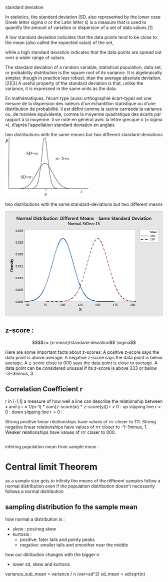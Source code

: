 
standard deviation 

In statistics, the standard deviation (SD, also represented by the lower case Greek letter sigma σ or the Latin letter s) is a measure that is used to quantify the amount of variation or dispersion of a set of data values.[1]  

A low standard deviation indicates that the data points tend to be close to the mean (also called the expected value) of the set,  

while a high standard deviation indicates that the data points are spread out over a wider range of values. 


The standard deviation of a random variable, statistical population, data set, or probability distribution is the square root of its variance. It is algebraically simpler, though in practice less robust, than the average absolute deviation.[2][3] A useful property of the standard deviation is that, unlike the variance, it is expressed in the same units as the data. 

En mathématiques, l’écart type (aussi orthographié écart-type) est une mesure de la dispersion des valeurs d'un échantillon statistique ou d'une distribution de probabilité. Il est défini comme la racine carréede la variance ou, de manière équivalente, comme la moyenne quadratique des écarts par rapport à la moyenne. Il se note en général avec la lettre grecque σ (« sigma »), d’après l’appellation standard deviation en anglais 

two distributions with the same means but two different standard-deviations 
![sd diff](images/normal_distribution_sd_different.png)

two distributions with the same standard-deviations but two different means

![mean diff](images/normal_distribution_means_different.png)


## z-score :
```math
$$z= (x-mean)/standard-deviation$$
\sigma
````

Here are some important facts about z-scores:
A positive z-score says the data point is above average.
A negative z-score says the data point is below average.
A z-score close to 000 says the data point is close to average.
A data point can be considered unusual if its z-score is above 333 or below -3−3minus, 3.


## Correlation Coefficient r
r in [-1,1]
a measure of how well a line can describe the relationship between x and y
r = 1/(n-1) * sum(z-score(xi) * z-score(yi))
r > 0 : up slipping line 
r < 0 : down slipping line 
r = 0 :

Strong positive linear relationships have values of rrr closer to 111.
Strong negative linear relationships have values of rrr closer to -1−1minus, 1.
Weaker relationships have values of rrr closer to 000.


##
infering population mean from sample mean : 


# Central limit Theorem
as a sample size gets to infinity
the means of the different samples follow a normal distribution
even if the population distribution doesn't necesserly follows a normal distribution

## sampling distribution fo the sample mean

how normal a distribution is : 
- skew : pos/neg skew
- kurtosis : 
  * positive: fater tails and pointy peaks
  * negative: smaller tails and smoother near the middle


how our ditribution changes with 
the bigger n
- lower sd, skew and kurtosis

variance_sub_mean = variance / n (var=sd^2)
sd_mean = sd/sqrt(n)
